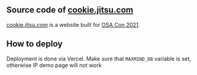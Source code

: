 ## Source code of [cookie.jitsu.com](cookie.jitsu.com)

[cookie.jitsu.com](cookie.jitsu.com) is a website built for [OSA Con 2021](https://altinity.com/osa-con-2021/).

## How to deploy

Deployment is done via Vercel. Make sure that `MAXMIND_DB` variable is set, otherwise IP demo page will not work
